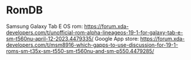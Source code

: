 # RomDB
Samsung Galaxy Tab E
OS rom: https://forum.xda-developers.com/t/unofficial-rom-alpha-lineageos-19-1-for-galaxy-tab-e-sm-t560nu-april-12-2023.4479335/
Google App store: https://forum.xda-developers.com/t/msm8916-which-gapps-to-use-discussion-for-19-1-roms-sm-t35x-sm-t550-sm-t560nu-and-sm-p550.4479285/
